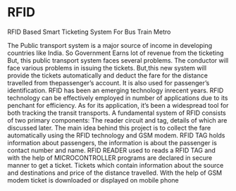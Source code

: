 # RFID
RFID Based Smart Ticketing System For Bus Train Metro 

The Public transport system is a major source of income in developing countries like India. So Government Earns lot of revenue from the ticketing 
But, this public transport system faces several problems. The conductor will face various problems in issuing the tickets. 
But,this new system will provide the tickets automatically and deduct the fare for the distance travelled from thepassenger’s account.
It is also used for passenger’s identification. RFID has been an emerging technology inrecent years.
RFID technology can be effectively employed in number of applications due to its penchant for efficiency.
As for its application, it’s been a widespread tool for both tracking the transit transports. 
A fundamental system of RFID consists of two primary components: The reader circuit and tag, details of which are discussed later.
The main idea behind this project is to collect the fare automatically using the RFID technology and GSM modem.
RFID TAG holds information about passengers, the information is about the passenger is contact number and name. 
RFID READER used to reads a RFID TAG and with the help of MICROCONTROLLER programs are declared in secure manner to get a ticket.
Tickets which contain information about the source and destinations and price of the distance travelled. With the help of GSM modem ticket is downloaded or displayed on mobile phone

